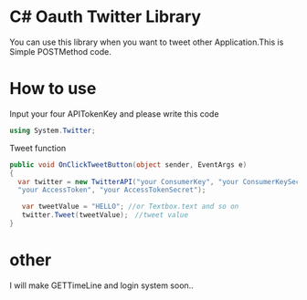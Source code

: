 # C# Oauth Twitter Library
You can use this library when you want to tweet other Application.This is Simple POSTMethod code.
# How to use
Input your four APITokenKey and please write this code

```C#
using System.Twitter;
```
Tweet function
```C#
public void OnClickTweetButton(object sender, EventArgs e)
{
  var twitter = new TwitterAPI("your ConsumerKey", "your ConsumerKeySecret",
  "your AccessToken", "your AccessTokenSecret");

   var tweetValue = "HELLO"; //or Textbox.text and so on
   twitter.Tweet(tweetValue);　//tweet value
}
```
            
# other
I will make GETTimeLine and login system soon..
